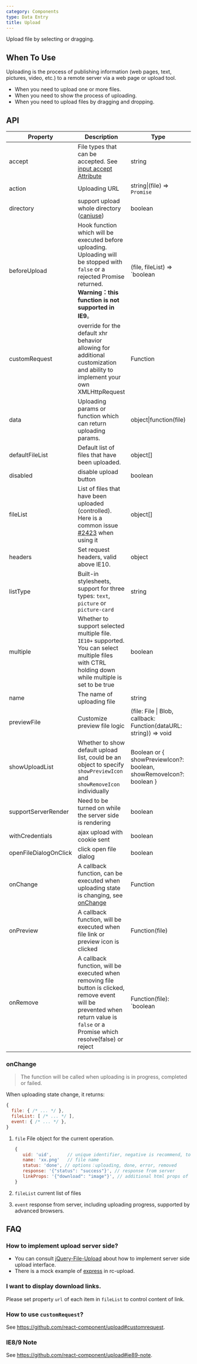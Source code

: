 ```yaml
---
category: Components
type: Data Entry
title: Upload
---
```


Upload file by selecting or dragging.

## When To Use

Uploading is the process of publishing information (web pages, text, pictures, video, etc.) to a remote server via a web page or upload tool.

- When you need to upload one or more files.
- When you need to show the process of uploading.
- When you need to upload files by dragging and dropping.

## API

| Property | Description | Type | Default | Version |
| -------- | ----------- | ---- | ------- | ------- |
| accept | File types that can be accepted. See [input accept Attribute](https://developer.mozilla.org/en-US/docs/Web/HTML/Element/input/file#accept) | string | - | |
| action | Uploading URL | string\|(file) => `Promise` | - | |
| directory | support upload whole directory ([caniuse](https://caniuse.com/#feat=input-file-directory)) | boolean | false | |
| beforeUpload | Hook function which will be executed before uploading. Uploading will be stopped with `false` or a rejected Promise returned. **Warning：this function is not supported in IE9**。 | (file, fileList) => `boolean | Promise` | - | |
| customRequest | override for the default xhr behavior allowing for additional customization and ability to implement your own XMLHttpRequest | Function | - | |
| data | Uploading params or function which can return uploading params. | object\|function(file) | - | |
| defaultFileList | Default list of files that have been uploaded. | object\[] | - | |
| disabled | disable upload button | boolean | false | |
| fileList | List of files that have been uploaded (controlled). Here is a common issue [#2423](https://github.com/ant-design/ant-design/issues/2423) when using it | object\[] | - | |
| headers | Set request headers, valid above IE10. | object | - | |
| listType | Built-in stylesheets, support for three types: `text`, `picture` or `picture-card` | string | 'text' | |
| multiple | Whether to support selected multiple file. `IE10+` supported. You can select multiple files with CTRL holding down while multiple is set to be true | boolean | false | |
| name | The name of uploading file | string | 'file' | |
| previewFile | Customize preview file logic | (file: File \| Blob, callback: Function(dataURL: string)) => void | - | 3.17.0 |
| showUploadList | Whether to show default upload list, could be an object to specify `showPreviewIcon` and `showRemoveIcon` individually | Boolean or { showPreviewIcon?: boolean, showRemoveIcon?: boolean } | true | |
| supportServerRender | Need to be turned on while the server side is rendering | boolean | false | |
| withCredentials | ajax upload with cookie sent | boolean | false | |
| openFileDialogOnClick | click open file dialog | boolean | true | |
| onChange | A callback function, can be executed when uploading state is changing, see [onChange](#onChange) | Function | - | |
| onPreview | A callback function, will be executed when file link or preview icon is clicked | Function(file) | - | |
| onRemove | A callback function, will be executed when removing file button is clicked, remove event will be prevented when return value is `false` or a Promise which resolve(false) or reject | Function(file): `boolean | Promise` | - | |

### onChange

> The function will be called when uploading is in progress, completed or failed.

When uploading state change, it returns:

```js
{
  file: { /* ... */ },
  fileList: [ /* ... */ ],
  event: { /* ... */ },
}
```

1. `file` File object for the current operation.

   ```js
   {
      uid: 'uid',      // unique identifier, negative is recommend, to prevent interference with internal generated id
      name: 'xx.png'   // file name
      status: 'done', // options：uploading, done, error, removed
      response: '{"status": "success"}', // response from server
      linkProps: '{"download": "image"}', // additional html props of file link
   }
   ```

2. `fileList` current list of files
3. `event` response from server, including uploading progress, supported by advanced browsers.

## FAQ

### How to implement upload server side?

- You can consult [jQuery-File-Upload](https://github.com/blueimp/jQuery-File-Upload/wiki#server-side) about how to implement server side upload interface.
- There is a mock example of [express](https://github.com/react-component/upload/blob/master/server.js) in rc-upload.

### I want to display download links.

Please set property `url` of each item in `fileList` to control content of link.

### How to use `customRequest`?

See <https://github.com/react-component/upload#customrequest>.

### IE8/9 Note

See <https://github.com/react-component/upload#ie89-note>.
